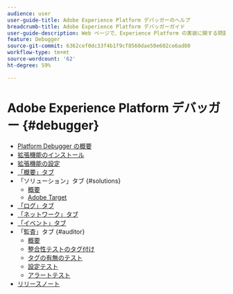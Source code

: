 ```yaml
---
audience: user
user-guide-title: Adobe Experience Platform デバッガーのヘルプ
breadcrumb-title: Adobe Experience Platform デバッガーガイド
user-guide-description: Web ページで、Experience Platform の実装に関する問題を調べます。
feature: Debugger
source-git-commit: 6362cef0dc33f4b1f9cf8560dae50e602ce6ad80
workflow-type: tm+mt
source-wordcount: '62'
ht-degree: 59%

---
```



# Adobe Experience Platform デバッガー {#debugger}

* [Platform Debugger の概要](./home.md)
* [拡張機能のインストール](./install-debugger.md)
* [拡張機能の設定](./configure-debugger.md)
* [「概要」タブ](./summary.md)
* 「ソリューション」タブ {#solutions}
   * [概要](./solutions/overview.md)
   * [Adobe Target](./solutions/target.md)
* [「ログ」タブ](./logs.md)
* [「ネットワーク」タブ](./network.md)
* [「イベント」タブ](./events.md)
* 「監査」タブ {#auditor}
   * [概要](./auditor/overview.md)
   * [整合性テストのタグ付け](./auditor/tag-consistency.md)
   * [タグの有無のテスト](./auditor/tag-presence.md)
   * [設定テスト](./auditor/configuration.md)
   * [アラートテスト](./auditor/alerts.md)
* [リリースノート](./release-notes.md)
